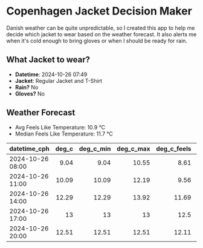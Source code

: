 
# Copenhagen Jacket Decision Maker

Danish weather can be quite unpredictable, so I created this app to help me decide which jacket to wear based on the weather forecast. 
It also alerts me when it's cold enough to bring gloves or when I should be ready for rain.

## What Jacket to wear?

- **Datetime**: 2024-10-26 07:49
- **Jacket**: Regular Jacket and T-Shirt
- **Rain?** No
- **Gloves?** No

## Weather Forecast
- Avg Feels Like Temperature: 10.9 °C
- Median Feels Like Temperature: 11.7 °C

| datetime_cph     |   deg_c |   deg_c_min |   deg_c_max |   deg_c_feels | weather   | wind   | rain   |
|:-----------------|--------:|------------:|------------:|--------------:|:----------|:-------|:-------|
| 2024-10-26 08:00 |    9.04 |        9.04 |       10.55 |          8.61 | Clouds    | Low    | None   |
| 2024-10-26 11:00 |   10.09 |       10.09 |       12.19 |          9.56 | Clouds    | Low    | None   |
| 2024-10-26 14:00 |   12.29 |       12.29 |       13.92 |         11.69 | Clouds    | Low    | None   |
| 2024-10-26 17:00 |   13    |       13    |       13    |         12.5  | Clouds    | Low    | None   |
| 2024-10-26 20:00 |   12.51 |       12.51 |       12.51 |         12.11 | Clouds    | Low    | None   |
        